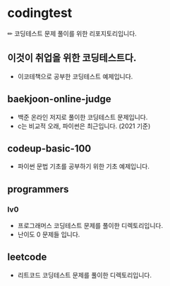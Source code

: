 # codingtest

✏ 코딩테스트 문제 풀이를 위한 리포지토리입니다.

## 이것이 취업을 위한 코딩테스트다.

- 이코테책으로 공부한 코딩테스트 예제입니다.

## baekjoon-online-judge

- 백준 온라인 저지로 풀이한 코딩테스트 문제입니다.
- c는 비교적 오래, 파이썬은 최근입니다. (2021 기준)

## codeup-basic-100

- 파이썬 문법 기초를 공부하기 위한 기초 예제입니다.

## programmers

### lv0

- 프로그래머스 코딩테스트 문제를 풀이한 디렉토리입니다.
- 난이도 0 문제들 입니다.

## leetcode

- 리트코드 코딩테스트 문제를 풀이한 디렉토리입니다.
